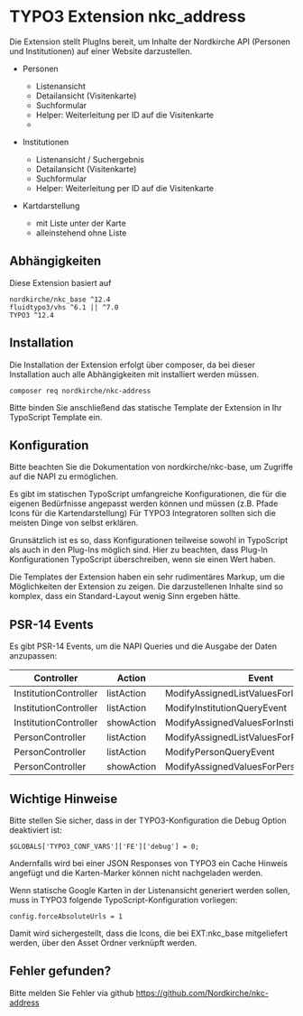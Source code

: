 # TYPO3 Extension nkc_address

Die Extension stellt PlugIns bereit, um Inhalte der Nordkirche API (Personen und Institutionen) auf einer Website darzustellen.

* Personen
  * Listenansicht
  * Detailansicht (Visitenkarte)
  * Suchformular
  * Helper: Weiterleitung per ID auf die Visitenkarte
  * 
* Institutionen
  * Listenansicht / Suchergebnis
  * Detailansicht (Visitenkarte)
  * Suchformular
  * Helper: Weiterleitung per ID auf die Visitenkarte

* Kartdarstellung
  * mit Liste unter der Karte
  * alleinstehend ohne Liste


## Abhängigkeiten
Diese Extension basiert auf

    nordkirche/nkc_base ^12.4
    fluidtypo3/vhs ^6.1 || ^7.0
    TYPO3 ^12.4

## Installation
Die Installation der Extension erfolgt über composer, da bei dieser Installation auch alle Abhängigkeiten mit installiert werden müssen.

    composer req nordkirche/nkc-address

Bitte binden Sie anschließend das statische Template der Extension in Ihr TypoScript Template ein.

## Konfiguration

Bitte beachten Sie die Dokumentation von nordkirche/nkc-base, um Zugriffe auf die NAPI zu ermöglichen.

Es gibt im statischen TypoScript umfangreiche Konfigurationen, die für die eigenen Bedürfnisse angepasst werden können und müssen (z.B. Pfade Icons für die Kartendarstellung) Für TYPO3 Integratoren sollten sich die meisten Dinge von selbst erklären.

Grunsätzlich ist es so, dass Konfigurationen teilweise sowohl in TypoScript als auch in den Plug-Ins möglich sind. Hier zu beachten, dass Plug-In Konfigurationen TypoScript überschreiben, wenn sie einen Wert haben.

Die Templates der Extension haben ein sehr rudimentäres Markup, um die Möglichkeiten der Extension zu zeigen. Die darzustellenen Inhalte sind so komplex, dass ein Standard-Layout wenig Sinn ergeben hätte.

## PSR-14 Events
Es gibt PSR-14 Events, um die NAPI Queries und die Ausgabe der Daten anzupassen:

| Controller            | Action      | Event                                       | Daten holen             | Daten überschreiben     |
|-----------------------|-------------|---------------------------------------------|-------------------------|-------------------------|
| InstitutionController | listAction  | ModifyAssignedListValuesForInstitutionEvent | getAssignedListValues() | setAssignedListValues() |
| InstitutionController | listAction  | ModifyInstitutionQueryEvent                 | getInstitutionQuery()   | setInstitutionQuery()   |
| InstitutionController | showAction  | ModifyAssignedValuesForInstitutionEvent     | getAssignedValues()     | setAssignedValues()     |
| PersonController      | listAction  | ModifyAssignedListValuesForPersonEvent      | getAssignedListValues() | setAssignedListValues() |
| PersonController      | listAction  | ModifyPersonQueryEvent                      | getPersonQuery()        | setPersonQuery()        |
| PersonController      | showAction  | ModifyAssignedValuesForPersonEvent          | getAssignedValues()     | setAssignedValues()     |


## Wichtige Hinweise
Bitte stellen Sie sicher, dass in der TYPO3-Konfiguration die Debug Option deaktiviert ist:

    $GLOBALS['TYPO3_CONF_VARS']['FE']['debug'] = 0;

Andernfalls wird bei einer JSON Responses von TYPO3 ein Cache Hinweis angefügt und die Karten-Marker können nicht nachgeladen werden.

Wenn statische Google Karten in der Listenansicht generiert werden sollen, muss in TYPO3 folgende TypoScript-Konfiguration vorliegen:

    config.forceAbsoluteUrls = 1

Damit wird sichergestellt, dass die Icons, die bei EXT:nkc_base mitgeliefert werden, über den Asset Ordner verknüpft werden.  

## Fehler gefunden?
Bitte melden Sie Fehler via github
https://github.com/Nordkirche/nkc-address

